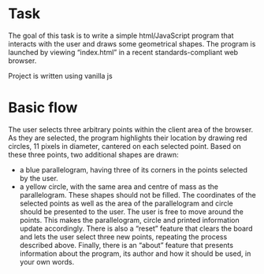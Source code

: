 # Task
The goal of this task is to write a simple html/JavaScript program that interacts with the user
and draws some geometrical shapes. The program is launched by viewing “index.html” in a
recent standards-compliant web browser.

Project is written using vanilla js
# Basic flow
The user selects three arbitrary points within the client area of the browser. As they are
selected, the program highlights their location by drawing red circles, 11 pixels in diameter,
cantered on each selected point.
Based on these three points, two additional shapes are drawn:
- a blue parallelogram, having three of its corners in the points selected by the user.
- a yellow circle, with the same area and centre of mass as the parallelogram.
These shapes should not be filled.
The coordinates of the selected points as well as the area of the parallelogram and circle
should be presented to the user.
The user is free to move around the points. This makes the parallelogram, circle and printed
information update accordingly.
There is also a “reset” feature that clears the board and lets the user select three new points,
repeating the process described above. Finally, there is an “about” feature that presents
information about the program, its author and how it should be used, in your own words.
